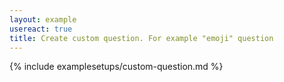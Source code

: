 ```yaml
---
layout: example
usereact: true
title: Create custom question. For example "emoji" question
---
```


{% include examplesetups/custom-question.md %}